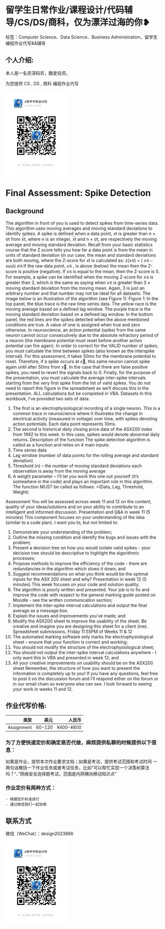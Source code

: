 # 留学生日常作业/课程设计/代码辅导/CS/DS/商科，仅为漂洋过海的你❥
标签：Computer Science、Data Science、Business Administration，留学生编程作业代写&&辅导

## 个人介绍:
本人是一名资深码农，酷爱投资。

为您提供 CS , DS , 商科 编程作业代写

<img src="design2023866.jpg"  width="200" />

# Final Assessment: Spike Detection 
## Background 
The algorithm in front of you is used to detect spikes from time-series data. This algorithm uses 
moving averages and moving standard deviations to identify spikes. A spike is defined when a 
data point, 𝑥t is greater than n × σt from 𝑥̅t, where n is an integer, 𝑥̅t and n × σt, are respectively the 
moving average and moving standard deviation. 
Recall from your basic statistics course that the Z score tells you how far a data point is from the 
mean in units of standard deviation (in our case, the mean and standard deviations are both 
moving, where the Z-score for 𝑥t is calculated as: 
z(𝑥௧) =
 ( 𝑥௧ − 𝑥ഥ௧)
𝜎௧
If the raw data point, 𝑥௧
, is above (below) the mean then the Z-score is positive (negative). If 𝑥௧
 is 
equal to the mean, then the Z-score is 0. For example, a spike can be identified when the moving 
Z-score for 𝑥௧
 is greater than 3, which is the same as saying when 𝑥௧
 is greater than 3 × moving 
standard deviation from the moving mean. Again, 3 is just an arbitrary number and that number 
may not be ideal for all datasets. 
The image below is an illustration of the algorithm (see Figure 1): 
Figure 1: In the top panel, the blue trace is the raw time series data. The yellow race is the moving 
average based on a defined lag window. The purple trace is the moving standard deviation based 
on a defined lag window. In the bottom panel, the red lines are the spikes detected when the 
above mentioned conditions are true. A value of one is assigned when true and zero otherwise. 
In neuroscience, an action potential (spike) from the same neuron cannot occur consecutively due 
to the absolute refractory period of a neuron (the membrane potential must reset before another 
action potential can fire again). In order to correct for the VALID number of spikes, you must 
calculate the time between spikes (also known as the interspike interval). For this assessment, it 
takes 50ms for the membrane potential to reset. Therefore, if a spike occurs at 𝑥଴, this same 
neuron cannot spike again until after 50ms from 𝑥଴. In the case that there are false positive spikes, 
you need to revert the signals back to 0. 
Finally, for the purpose of the presentation, you must calculate the average inter-spike intervals 
starting from the very first spike from the list of valid spikes. You do not need to report this figure in 
the spreadsheet as we’ll discuss this in the presentation. ALL calculations but be completed in 
VBA. 
Datasets 
In this workbook, I’ve provided two sets of data: 
1. The first is an electrophysiological recording of a single neuron. This is a common trace in 
neuroscience where it illustrates the change in electrical activity (measured in voltage) over time, 
with spikes denoting action potentials. Each data point represents 10ms. 
2. The second is historical daily closing price data of the ASX200 index from 1992 to this week. In 
this case, spikes would denote abnormal daily returns. 
Description of the function 
The spike detection algorithm is called as a function and relies on 4 main inputs: 
1. Time series data 
2. Lag window (number of data points for the rolling average and standard deviation) 
3. Threshold (n) – the number of moving standard deviations each observation is away from the 
moving average 
4. A weight parameter – I’ll let you work this one out yourself (it’s somewhere in the code) and 
plays an important role in this algorithm. 
The function MUST be called as follows: 
=(Data, Lag, Threshold, Weight) 
 
Assessment 
You will be assessed across week 11 and 12 on the content, quality of your ideas/solutions and on 
your ability to contribute to an intelligent and informed discussion. 
Presentation and Q&A in week 11 (5 minutes) 
This component focuses on your understanding of the idea (similar to a code plan). I want you to, 
but not limited to: 
1. Demonstrate your understanding of the problem; 
2. Outline the missing condition and identify the bugs and issues with the problem; 
3. Present a decision tree on how you would isolate valid spikes - your decision tree should be 
descriptive to highlight the algorithmic processes; 
4. Propose methods to improve the efficiency of the code - there are redundancies in the algorithm 
which slows it down; and 
5. Suggest recommendations on what you think would be the optimal inputs for the ASX 200 sheet 
and why? 
Presentation in week 12 (5 minutes) 
This week focuses on your code and solution quality. 
1. The algorithm is poorly written and presented. Your job is to fix and improve the code with 
respect to the general marking guide posted on Moodle - see the written communication section; 
2. Implement the inter-spike interval calculations and output the final average as a message box. 
3. Explain the issues and improvements you’ve made; and 
4. Modify the ASX200 sheet to improve the usability of the sheet. Be creative and imagine you are 
designing this sheet for a client (me). 
Spreadsheet submissions, Friday 11:55PM of Weeks 11 & 12 
1. The automated marking software only marks the electrophysiological sheet – ensure that your 
function is correct and working; 
2. You should not modify the structure of the electrophysiological sheet; 
3. You should not output the inter-spike interval calculations anywhere - I only want this in VBA 
and presented in week 12; and 
4. All your creative improvements on usability should be on the ASX200 sheet 
Remember, the structure of how you want to present the information is completely up to 
you! 
If you have any questions, feel free to post it on the discussion forum and I’ll respond either on the 
forum or in our email chain so everyone else can see. 
I look forward to seeing your work in weeks 11 and 12.
## 作业代写价格:

|类型|美元|人民币|
|-----:|-----:|-----:|
|Assignment|$60-$120|¥400-¥800|

### 为了方便快速定价和确定是否代做，麻烦提供私聊的时候提供以下信息：
如果是作业，提供本次作业要求文档；如果是考试，提供考试范围和考试时间
一两句话概括一下作业任务或者考试任务，比如”可以帮忙实现一个决策树算法吗？”、”网络安全选择题考试，范围是内网横向移动知识点”
### 作业定价有两种方式：
    - 根据定价标准进行
    - 通过微信我们一起协商
## 联系方式

微信（WeChat）：design2023866

<img src="design2023866.jpg"  width="200" />
